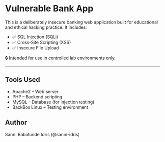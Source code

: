 # Vulnerable Bank App

This is a deliberately insecure banking web application built for educational and ethical hacking practice. It includes:

- ✅ SQL Injection (SQLi)
- ✅ Cross-Site Scripting (XSS)
- ✅ Insecure File Upload

🔒 Intended for use in controlled lab environments only.

---

## Tools Used
- Apache2 – Web server
- PHP – Backend scripting
- MySQL – Database (for injection testing)
- BackBox Linux – Testing environment

## Author
Sanni Babatunde Idris (@sanni-idris)
